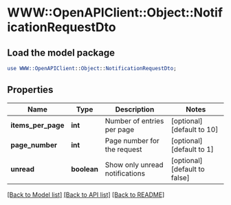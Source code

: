 # WWW::OpenAPIClient::Object::NotificationRequestDto

## Load the model package
```perl
use WWW::OpenAPIClient::Object::NotificationRequestDto;
```

## Properties
Name | Type | Description | Notes
------------ | ------------- | ------------- | -------------
**items_per_page** | **int** | Number of entries per page | [optional] [default to 10]
**page_number** | **int** | Page number for the request | [optional] [default to 1]
**unread** | **boolean** | Show only unread notifications | [optional] [default to false]

[[Back to Model list]](../README.md#documentation-for-models) [[Back to API list]](../README.md#documentation-for-api-endpoints) [[Back to README]](../README.md)


